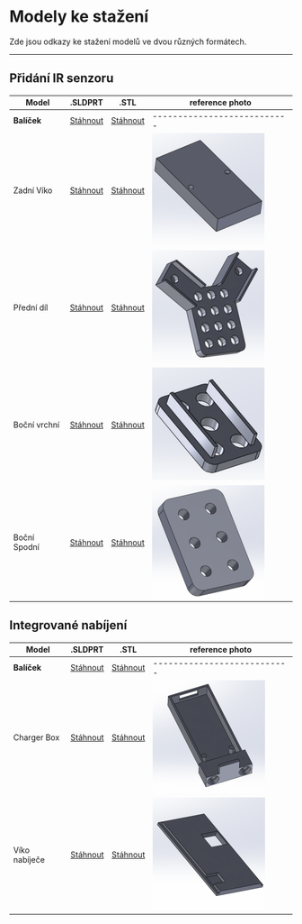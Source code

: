 # Modely ke stažení

Zde jsou odkazy ke stažení modelů ve dvou různých formátech.


---

## Přidání IR senzoru

| Model       | .SLDPRT                                         | .STL                                             | reference photo                                                    |
| ----------- | ----------------------------------------------- | ------------------------------------------------ | ------------------------------------------------------------------ |
| **Balíček**  | [Stáhnout](/assets/models/IR_bundle_SLDPRT.zip) | [Stáhnout](/assets/models/stl/IR_bundle_STL.zip) | ---------------------------                                        |
| Zadní Víko    | [Stáhnout](/assets/models/back.SLDPRT)          | [Stáhnout](/assets/models/stl/back.STL)          | ![back lid](/assets/img/reference_models/back.png)                 |
| Přední díl  | [Stáhnout](/assets/models/front.SLDPRT)         | [Stáhnout](/assets/models/stl/front.STL)         | ![front piece](/assets/img/reference_models/front.png)             |
| Boční vrchní    | [Stáhnout](/assets/models/side_top.SLDPRT)      | [Stáhnout](/assets/models/stl/side_top.STL)      | ![side top piece](/assets/img/reference_models/side_top.png)       |
| Boční Spodní | [Stáhnout](/assets/models/side_bottom.SLDPRT)   | [Stáhnout](/assets/models/stl/side_bottom.STL)   | ![side bottom piece](/assets/img/reference_models/side_bottom.png) |

## Integrované nabíjení

| Model       | .SLDPRT                                              | .STL                                                  | reference photo                                              |
| ----------- | ---------------------------------------------------- | ----------------------------------------------------- | ------------------------------------------------------------ |
| **Balíček**  | [Stáhnout](/assets/models/Charger_bundle_SLDPRT.zip) | [Stáhnout](/assets/models/stl/Charger_bundle_STL.zip) | ---------------------------                                  |
| Charger Box | [Stáhnout](/assets/models/charger_box.SLDPRT)        | [Stáhnout](/assets/models/stl/charger_box.STL)        | ![Box nabíječe](/assets/img/reference_models/charger_box.png) |
| Víko nabíječe | [Stáhnout](/assets/models/charger_lid.SLDPRT)        | [Stáhnout](/assets/models/stl/charger_lid.STL)        | ![Charger Lid](/assets/img/reference_models/charger_lid.png) |
